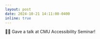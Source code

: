 ```yaml
---
layout: post
date: 2024-10-21 14:11:00-0400
inline: true
---
```


👩‍💻 Gave a talk at CMU Accessibility Seminar!